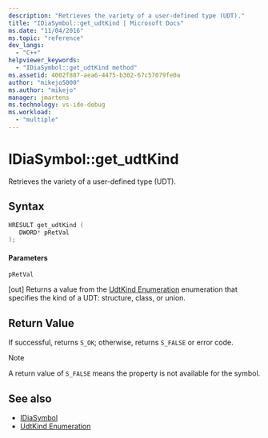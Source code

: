 ```yaml
---
description: "Retrieves the variety of a user-defined type (UDT)."
title: "IDiaSymbol::get_udtKind | Microsoft Docs"
ms.date: "11/04/2016"
ms.topic: "reference"
dev_langs:
  - "C++"
helpviewer_keywords:
  - "IDiaSymbol::get_udtKind method"
ms.assetid: 4002f887-aea6-4475-b302-67c57079fe0a
author: "mikejo5000"
ms.author: "mikejo"
manager: jmartens
ms.technology: vs-ide-debug
ms.workload:
  - "multiple"
---
```

# IDiaSymbol::get_udtKind
Retrieves the variety of a user-defined type (UDT).

## Syntax

```C++
HRESULT get_udtKind ( 
   DWORD* pRetVal
);
```

#### Parameters
 `pRetVal`

[out] Returns a value from the [UdtKind Enumeration](../../debugger/debug-interface-access/udtkind.md) enumeration that specifies the kind of a UDT: structure, class, or union.

## Return Value
 If successful, returns `S_OK`; otherwise, returns `S_FALSE` or error code.

> [!NOTE]
> A return value of `S_FALSE` means the property is not available for the symbol.

## See also
- [IDiaSymbol](../../debugger/debug-interface-access/idiasymbol.md)
- [UdtKind Enumeration](../../debugger/debug-interface-access/udtkind.md)
